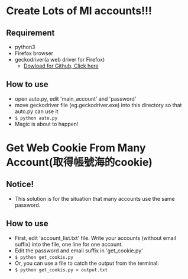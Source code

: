 # Create Lots of MI accounts!!!

## Requirement
- python3
- Firefox browser
- geckodriver(a web driver for Firefox)
    - [Dowload for Github, Click here](https://github.com/mozilla/geckodriver/releases)

## How to use
- open auto.py, edit 'main_account' and 'password'
- move geckodriver file (eg.geckodriver.exe) into this directory so that auto.py can use it
- ```$ python auto.py```
- Magic is about to happen!


# Get Web Cookie From Many Account(取得帳號海的cookie)
## Notice!
- This solution is for the situation that many accounts use the same password.
## How to use
- First, edit 'account_list.txt' file. Write your accounts (without email suffix) into the file, one line for one account.
- Edit the password and email suffix in 'get_cookie.py'
-  ```$ python get_cookis.py```
- Or, you can use a file to catch the output from the terminal:
- ```$ python get_cookis.py > output.txt```